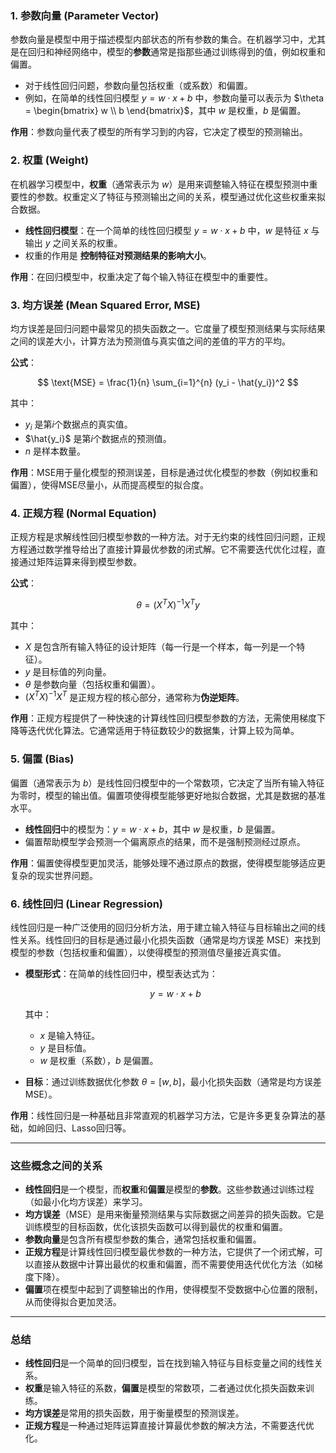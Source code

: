 ### **1. 参数向量 (Parameter Vector)**

参数向量是模型中用于描述模型内部状态的所有参数的集合。在机器学习中，尤其是在回归和神经网络中，模型的**参数**通常是指那些通过训练得到的值，例如权重和偏置。

* 对于线性回归问题，参数向量包括权重（或系数）和偏置。
* 例如，在简单的线性回归模型 $y = w \cdot x + b$ 中，参数向量可以表示为 $\theta = \begin{bmatrix} w \\ b \end{bmatrix}$，其中 $w$ 是权重，$b$ 是偏置。

**作用**：参数向量代表了模型的所有学习到的内容，它决定了模型的预测输出。

### **2. 权重 (Weight)**

在机器学习模型中，**权重**（通常表示为 $w$）是用来调整输入特征在模型预测中重要性的参数。权重定义了特征与预测输出之间的关系，模型通过优化这些权重来拟合数据。

* **线性回归模型**：在一个简单的线性回归模型 $y = w \cdot x + b$ 中，$w$ 是特征 $x$ 与输出 $y$ 之间关系的权重。
* 权重的作用是 **控制特征对预测结果的影响大小**。

**作用**：在回归模型中，权重决定了每个输入特征在模型中的重要性。

### **3. 均方误差 (Mean Squared Error, MSE)**

均方误差是回归问题中最常见的损失函数之一。它度量了模型预测结果与实际结果之间的误差大小，计算方法为预测值与真实值之间的差值的平方的平均。

**公式**：

$$
\text{MSE} = \frac{1}{n} \sum_{i=1}^{n} (y_i - \hat{y_i})^2
$$

其中：

* $y_i$ 是第$i$个数据点的真实值。
* $\hat{y_i}$ 是第$i$个数据点的预测值。
* $n$ 是样本数量。

**作用**：MSE用于量化模型的预测误差，目标是通过优化模型的参数（例如权重和偏置），使得MSE尽量小，从而提高模型的拟合度。

### **4. 正规方程 (Normal Equation)**

正规方程是求解线性回归模型参数的一种方法。对于无约束的线性回归问题，正规方程通过数学推导给出了直接计算最优参数的闭式解。它不需要迭代优化过程，直接通过矩阵运算来得到模型参数。

**公式**：

$$
\theta = (X^T X)^{-1} X^T y
$$

其中：

* $X$ 是包含所有输入特征的设计矩阵（每一行是一个样本，每一列是一个特征）。
* $y$ 是目标值的列向量。
* $\theta$ 是参数向量（包括权重和偏置）。
* $(X^T X)^{-1} X^T$ 是正规方程的核心部分，通常称为**伪逆矩阵**。

**作用**：正规方程提供了一种快速的计算线性回归模型参数的方法，无需使用梯度下降等迭代优化算法。它通常适用于特征数较少的数据集，计算上较为简单。

### **5. 偏置 (Bias)**

偏置（通常表示为 $b$）是线性回归模型中的一个常数项，它决定了当所有输入特征为零时，模型的输出值。偏置项使得模型能够更好地拟合数据，尤其是数据的基准水平。

* **线性回归**中的模型为：$y = w \cdot x + b$，其中 $w$ 是权重，$b$ 是偏置。
* 偏置帮助模型学会预测一个偏离原点的结果，而不是强制预测经过原点。

**作用**：偏置使得模型更加灵活，能够处理不通过原点的数据，使得模型能够适应更复杂的现实世界问题。

### **6. 线性回归 (Linear Regression)**

线性回归是一种广泛使用的回归分析方法，用于建立输入特征与目标输出之间的线性关系。线性回归的目标是通过最小化损失函数（通常是均方误差 MSE）来找到模型的参数（包括权重和偏置），以使得模型的预测值尽量接近真实值。

* **模型形式**：在简单的线性回归中，模型表达式为：

  $$
  y = w \cdot x + b
  $$

  其中：

  * $x$ 是输入特征。
  * $y$ 是目标值。
  * $w$ 是权重（系数），$b$ 是偏置。

* **目标**：通过训练数据优化参数 $\theta = [w, b]$，最小化损失函数（通常是均方误差 MSE）。

**作用**：线性回归是一种基础且非常直观的机器学习方法，它是许多更复杂算法的基础，如岭回归、Lasso回归等。

---

### **这些概念之间的关系**

* **线性回归**是一个模型，而**权重**和**偏置**是模型的**参数**。这些参数通过训练过程（如最小化均方误差）来学习。
* **均方误差**（MSE）是用来衡量预测结果与实际数据之间差异的损失函数。它是训练模型的目标函数，优化该损失函数可以得到最优的权重和偏置。
* **参数向量**是包含所有模型参数的集合，通常包括权重和偏置。
* **正规方程**是计算线性回归模型最优参数的一种方法，它提供了一个闭式解，可以直接从数据中计算出最优的权重和偏置，而不需要使用迭代优化方法（如梯度下降）。
* **偏置**项在模型中起到了调整输出的作用，使得模型不受数据中心位置的限制，从而使得拟合更加灵活。

---

### **总结**

* **线性回归**是一个简单的回归模型，旨在找到输入特征与目标变量之间的线性关系。
* **权重**是输入特征的系数，**偏置**是模型的常数项，二者通过优化损失函数来训练。
* **均方误差**是常用的损失函数，用于衡量模型的预测误差。
* **正规方程**是一种通过矩阵运算直接计算最优参数的解决方法，不需要迭代优化。
